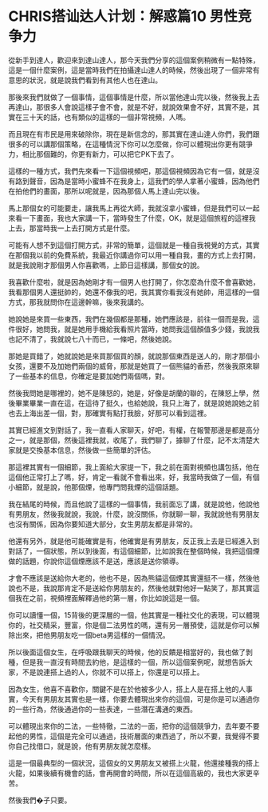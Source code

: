 # CHRIS搭讪达人计划：解惑篇10 男性竞争力

從新手到達人，歡迎來到達山達人，那今天我們分享的這個案例稍微有一點特殊，這是一個什麼案例，這是當時我們在拍攝達山達人的時候，然後出現了一個非常有意思的狀況，就是說我們看到有其他人也在達山。

那後來我們就做了一個事情，這個事情是什麼，所以當他達山完以後，然後我上去再達山，那很多人會說這樣子會不會，就是不好，就說效果會不好，其實不是，其實在三十天的話，也有類似的這樣的一個非常視頻，人嗎。

而且現在有市民是用來破除你，現在是新信念的，那其實在達山達人你們，我們跟很多的可以講那個策略，在這種情況下你可以怎麼做，你可以體現出你更有競爭力，相比那個難的，你更有新力，可以把它PK下去了。

這樣的一種方式，我們先來看一下這個視頻吧，那這個視頻因為它有一個，就是沒有路到聲音，因為是當時小蜜蜂不在我身上，這我們的學人拿著小蜜蜂，因為他們在拍他們的畫面，那所以呢就是，因為那個人馬上達山完以後。

馬上那個女的可能要走，讓我馬上再從大師，我就沒拿小蜜蜂，但是我們可以一起來看一下畫面，我也大家講一下，當時發生了什麼，OK，就是這個旅程的這裡我上去，那當時我一上去打開方式是什麼。

可能有人想不到這個打開方式，非常的簡單，這個就是一種自我視覺的方式，其實在那個我以前的免費系統，我最近你講過你可以用一種自我，畫的方式上去打開，就是我說剛才那個男人你喜歡嗎，上節日這樣講，那個女的說。

我喜歡什麼啦，就是因為她剛才有一個男人也打開了，你怎麼為什麼不會喜歡她，我看那個男人還挺帥的，她還不像我的吧，我其實你看我沒有她帥，用這樣的一個方式，那我就問你在這邊幹嘛，後來我講的。

她說她是來買一些東西，我們在幾個都是那種，她們應該是，前往一個而是我，這件很好，她問我，就是她用手機給我看照片當時，她問我這個顏值多少錢，我說我也記不清了，我就說七八十而已，一條吧，然後她說。

那她是買錯了，她就說她是來買那個買的顏，就說那個東西是送人的，剛才那個小女孩，還要不及加她們兩個的威脅，那就是她買了一個熊貓的香菸，然後我原來聊了一些基本的信息，你確定是要加她們兩個嗎，對。

然後我問她是哪裡的，她不是陳怒的，她是，好像是胡蘭的聯的，在陳怒上學，然後畢業畢業一直在這，在這待了挺久，也給她說，我只上海了，就是說她說她之前也去上海出差一個，對，那確實有點打我臉，好那可以看到這裡。

其實已經進文到對話了，我一直看人家聊天，好吧，有權，在報警那邊是都是高分之一，就是那個，然後這裡我就，收尾了，我們聊了，據聊了什麼，記不太清楚大家就是交換基本信息，然後做一些簡單的評估。

那這裡其實有一個細節，我上面給大家提一下，我之前在面對視頻也講包括，他在這個他正常打上了嗎，好，肯定一看就不會看出來，好，我當時我做了一個，有個小細節，就是說，他那個煙，他專門問我煙的這個話題。

我在結尾的時候，而且他說了這樣的一個事情，我前面忘了講，就是說他，他說他有男朋友，然後我就說，我說，什麼，說沒關係，你就聊一聊，我就說他有男朋友也沒有關係，因為你要知道大部分，女生男朋友都是非常的。

他還有另外，就是他可能確實是有，他確實是有男朋友，反正我上去是已經進入到對話了，一個狀態，所以到後面，有這個細節，比如說我在整個時候，我把這個煙做的話題，你說你這個煙應該不是送，應該是送你領導。

才會不應該是送給你大老的，他也不是，因為熊貓這個煙其實還挺不一樣，然後他說也不是，我說那肯定不是送給你男朋友的，然後他就對他好一點笑了，那其實這個我在之前，視頻裡面解釋過他的第一層，你比如說這是一個。

你可以讀懂一個，15背後的更深層的一個，他其實是一種社交化的表現，可以體現你的，社交精采，豐富，你是個二法男性的嗎，還有另一層預使，這就是你可以解除出來，把他男朋友吃一個beta男這樣的一個情況。

所以後面這個女生，在呼吸跟我聊天的時候，他的反饋是相當好的，我也做了剝種，但是我一直沒有時間去約他，是這樣的一個，所以這個案例呢，就想告訴大家，不是說連搭上過的人，你就不可以搭上，你還是可以搭上。

因為女生，他喜不喜歡你，關鍵不是在於他被多少人，搭上人是在搭上他的人事實，今天有男朋友其實也是一樣，你要去體現出來你的這個，可是你是可以通過你的一些行為，然後通過你的一些表達，一些潛在溝通的東西。

可以體現出來你的二法，一些特徹，二法的一面，把你的這個競爭力，去年要不要起他的男性，這個是完全可以通過，技術層面的東西過了，所以不要，我覺得不要你自己找借口，就是說，他有男朋友就怎麼樣。

這是一個最典型的一個狀況，這個女的又男朋友又被搭上火龍，他還接種我的搭上火龍，如果後續有機會的話，會再開會的時間，所以在這個高級的，我也大家更辛苦。

然後我們�子只要。